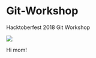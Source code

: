 # Git-Workshop
Hacktoberfest 2018 Git Workshop

![](https://hacktoberfestguam.com/wp-content/uploads/2018/09/computer_L-e1538055463537-350x350.png)

Hi mom!
